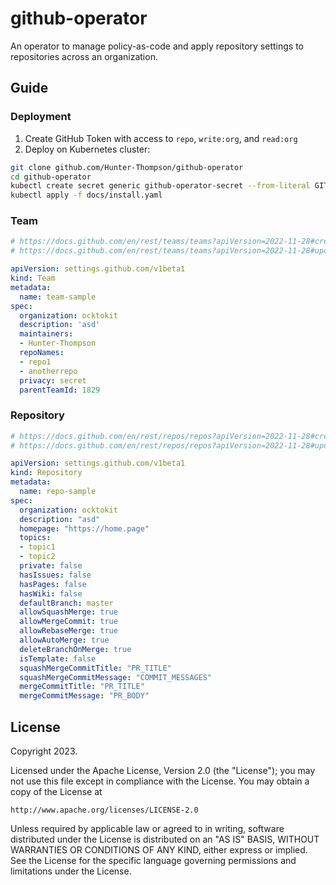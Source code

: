 # github-operator
An operator to manage policy-as-code and apply repository settings to repositories across an organization.

## Guide

### Deployment

1. Create GitHub Token with access to `repo`, `write:org`, and `read:org`
2. Deploy on Kubernetes cluster:

```sh
git clone github.com/Hunter-Thompson/github-operator
cd github-operator
kubectl create secret generic github-operator-secret --from-literal GITHUB_TOKEN=ghp_sjdnfksdfnjksdf 
kubectl apply -f docs/install.yaml
```

### Team

```yaml
# https://docs.github.com/en/rest/teams/teams?apiVersion=2022-11-28#create-a-team
# https://docs.github.com/en/rest/teams/teams?apiVersion=2022-11-28#update-a-team

apiVersion: settings.github.com/v1beta1
kind: Team
metadata:
  name: team-sample
spec:
  organization: ocktokit
  description: 'asd'
  maintainers:
  - Hunter-Thompson
  repoNames:
  - repo1
  - anotherrepo
  privacy: secret
  parentTeamId: 1829
```

### Repository

```yaml
# https://docs.github.com/en/rest/repos/repos?apiVersion=2022-11-28#create-an-organization-repository
# https://docs.github.com/en/rest/repos/repos?apiVersion=2022-11-28#update-a-repository

apiVersion: settings.github.com/v1beta1
kind: Repository
metadata:
  name: repo-sample
spec:
  organization: ocktokit
  description: "asd"
  homepage: "https://home.page"
  topics:
  - topic1
  - topic2
  private: false
  hasIssues: false
  hasPages: false
  hasWiki: false
  defaultBranch: master
  allowSquashMerge: true
  allowMergeCommit: true
  allowRebaseMerge: true
  allowAutoMerge: true
  deleteBranchOnMerge: true
  isTemplate: false
  squashMergeCommitTitle: "PR_TITLE"
  squashMergeCommitMessage: "COMMIT_MESSAGES"
  mergeCommitTitle: "PR_TITLE"
  mergeCommitMessage: "PR_BODY"
```

## License

Copyright 2023.

Licensed under the Apache License, Version 2.0 (the "License");
you may not use this file except in compliance with the License.
You may obtain a copy of the License at

    http://www.apache.org/licenses/LICENSE-2.0

Unless required by applicable law or agreed to in writing, software
distributed under the License is distributed on an "AS IS" BASIS,
WITHOUT WARRANTIES OR CONDITIONS OF ANY KIND, either express or implied.
See the License for the specific language governing permissions and
limitations under the License.

